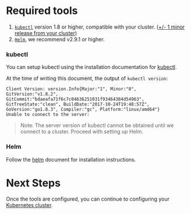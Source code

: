 # Required tools

1. [`kubectl`][kubectl] version 1.8 or higher, compatible with your cluster. ([+/- 1 minor release from your cluster](https://kubernetes.io/docs/tasks/tools/install-kubectl/#before-you-begin))
1. [`Helm`][helm], we recommend v2.9.1 or higher.


### kubectl

You can setup kubectl using the installation documentation for [kubectl][].

At the time of writing this document, the output of `kubectl version`:

```
Client Version: version.Info{Major:"1", Minor:"8", GitVersion:"v1.8.2", GitCommit:"bdaeafa71f6c7c04636251031f93464384d54963", GitTreeState:"clean", BuildDate:"2017-10-24T19:48:57Z", GoVersion:"go1.8.3", Compiler:"gc", Platform:"linux/amd64"}
Unable to connect to the server:
```

> Note: The server version of kubectl cannot be obtained until we connect to a
cluster. Proceed with setting up Helm.

### Helm

Follow the [helm][] document for installation instructions.

# Next Steps

Once the tools are configured, you can continue to configuring your
[Kubernetes cluster](README.md#where-do-you-want-to-install-GitLab).

[kubectl]: https://kubernetes.io/docs/tasks/tools/install-kubectl/#install-kubectl
[helm]: ../helm/README.md
